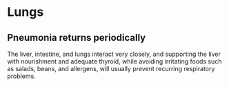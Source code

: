# Lungs

## Pneumonia returns periodically
The liver, intestine, and lungs interact very closely, and supporting the liver with nourishment and adequate thyroid, while avoiding irritating foods such as salads, beans, and allergens, will usually prevent recurring respiratory problems.
